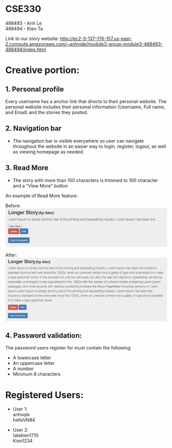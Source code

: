 
# CSE330

488493 - Anh Le  
488494 - Kien Ta

Link to our story website: http://ec2-3-137-176-157.us-east-2.compute.amazonaws.com/~anhvqle/module3-group-module3-488493-488494/index.html

# Creative portion:

## 1. Personal profile
Every username has a anchor link that directs to their personal website. The personal website includes their personal information (Username, Full name, and Email) and the stories they posted.

## 2. Navigation bar
- The navigation bar is visible everywhere so user can navigate throughout the website in an easier way to login, register, logout, as well as viewing homepage as needed.

## 3. Read More
- The story with more than 100 characters is trimmed to 100 character and a "View More" button

An example of Read More feature:

Before:
![](images/before.png)

After:
![](images/after.png)

## 4. Password validation:
The password users register for must contain the following:
- A lowercase letter
- An uppercase letter
- A number
- Minimum 8 characters

# Registered Users:
- User 1:  
    anhvqle  
    helloVN84


- User 2:  
    talekien1710  
    Kien1234
